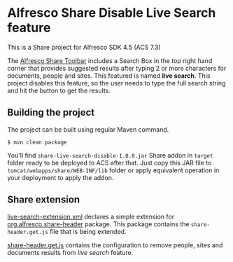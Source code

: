 # Alfresco Share Disable Live Search feature

This is a Share project for Alfresco SDK 4.5 (ACS 7.3)

The [Alfresco Share Toolbar](https://docs.alfresco.com/content-services/latest/using/share/#alfresco-share-toolbar) includes a Search Box in the top right hand corner that provides suggested results after typing 2 or more characters for documents, people and sites. This featured is named **live search**. This project disables this feature, so the user needs to type the full search string and hit the button to get the results.

## Building the project

The project can be built using regular Maven command.

```
$ mvn clean package
```

You'll find `share-live-search-disable-1.0.0.jar` Share addon in `target` folder ready to be deployed to ACS after that. Just copy this JAR file to `tomcat/webapps/share/WEB-INF/lib` folder or apply equivalent operation in your deployment to apply the addon.

## Share extension

[live-search-extension.xml](src/main/resources/alfresco/web-extension/site-data/extensions/live-search-extension.xml) declares a simple extension for [org.alfresco.share-header](https://github.com/Alfresco/alfresco-community-share/tree/release/7.3.1/share/src/main/resources/alfresco/site-webscripts/org/alfresco/share/header) package. This package contains the `share-header.get.js` file that is being extended.

[share-header.get.js](src/main/resources/alfresco/web-extension/site-webscripts/org/alfresco/live/search/share-header.get.js) contains the configuration to remove people, sites and documents results from *live search* feature.
